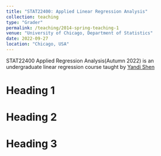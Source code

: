 ```yaml
---
title: "STAT22400: Applied Linear Regression Analysis"
collection: teaching
type: "Grader"
permalink: /teaching/2014-spring-teaching-1
venue: "University of Chicago, Department of Statistics"
date: 2022-09-27
location: "Chicago, USA"
---
```


STAT22400 Applied Regression Analysis(Autumn 2022) is an undergraduate linear regression course taught by [Yandi Shen](https://sayidshen.github.io/index.html)

Heading 1
======

Heading 2
======

Heading 3
======
